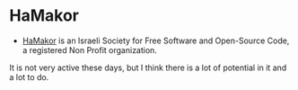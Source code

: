 # HaMakor


* [HaMakor](https://hamakor.org.il/) is an Israeli Society for Free Software and Open-Source Code, a registered Non Profit organization.

It is not very active these days, but I think there is a lot of potential in it and a lot to do.

